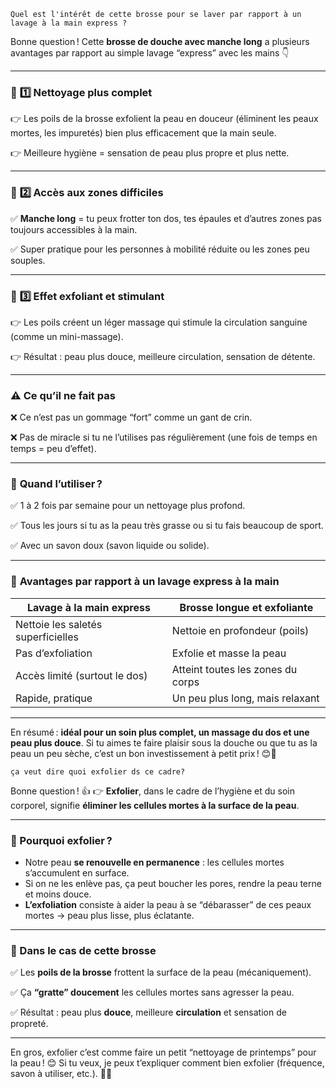 ```basic
Quel est l'intérêt de cette brosse pour se laver par rapport à un lavage à la main express ?
```

Bonne question ! Cette **brosse de douche avec manche long** a plusieurs avantages par rapport au simple lavage “express” avec les mains 👇

------

### 🚿 **1️⃣ Nettoyage plus complet**

👉 Les poils de la brosse exfolient la peau en douceur (éliminent les peaux mortes, les impuretés) bien plus efficacement que la main seule.

👉 Meilleure hygiène = sensation de peau plus propre et plus nette.

------

### 🎯 **2️⃣ Accès aux zones difficiles**

✅ **Manche long** = tu peux frotter ton dos, tes épaules et d’autres zones pas toujours accessibles à la main.

✅ Super pratique pour les personnes à mobilité réduite ou les zones peu souples.

------

### 🛀 **3️⃣ Effet exfoliant et stimulant**

👉 Les poils créent un léger massage qui stimule la circulation sanguine (comme un mini-massage).

👉 Résultat : peau plus douce, meilleure circulation, sensation de détente.

------

### ⚠️ **Ce qu’il ne fait pas**

❌ Ce n’est pas un gommage “fort” comme un gant de crin.

❌ Pas de miracle si tu ne l’utilises pas régulièrement (une fois de temps en temps = peu d’effet).

------

### 🌟 **Quand l’utiliser ?**

✅ 1 à 2 fois par semaine pour un nettoyage plus profond.

 ✅ Tous les jours si tu as la peau très grasse ou si tu fais beaucoup de sport.

✅ Avec un savon doux (savon liquide ou solide).

------

### 🥇 **Avantages par rapport à un lavage express à la main**

| Lavage à la main express           | Brosse longue et exfoliante       |
| ---------------------------------- | --------------------------------- |
| Nettoie les saletés superficielles | Nettoie en profondeur (poils)     |
| Pas d’exfoliation                  | Exfolie et masse la peau          |
| Accès limité (surtout le dos)      | Atteint toutes les zones du corps |
| Rapide, pratique                   | Un peu plus long, mais relaxant   |

------

En résumé : **idéal pour un soin plus complet, un massage du dos et une peau plus douce**. Si tu aimes te faire plaisir sous la douche ou que tu as la peau un peu sèche, c’est un bon investissement à petit prix ! 😊🚿

```basic
ça veut dire quoi exfolier ds ce cadre?
```

Bonne question ! 👍
 👉 **Exfolier**, dans le cadre de l’hygiène et du soin corporel, signifie **éliminer les cellules mortes à la surface de la peau**.

------

### 🌟 Pourquoi exfolier ?

- Notre peau **se renouvelle en permanence** : les cellules mortes s’accumulent en surface.
- Si on ne les enlève pas, ça peut boucher les pores, rendre la peau terne et moins douce.
- **L’exfoliation** consiste à aider la peau à se “débarasser” de ces peaux mortes → peau plus lisse, plus éclatante.

------

### 🔎 Dans le cas de cette brosse

✅ Les **poils de la brosse** frottent la surface de la peau (mécaniquement).

✅ Ça **“gratte” doucement** les cellules mortes sans agresser la peau.

✅ Résultat : peau plus **douce**, meilleure **circulation** et sensation de propreté.

------

En gros, exfolier c’est comme faire un petit “nettoyage de printemps” pour la peau ! 😊 Si tu veux, je peux t’expliquer comment bien exfolier (fréquence, savon à utiliser, etc.). 🚿✨